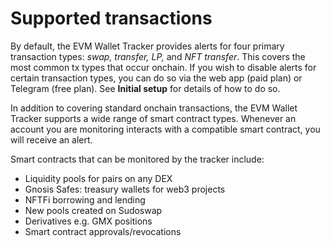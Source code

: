 # Supported transactions



By default, the EVM Wallet Tracker provides alerts for four primary transaction types: _swap, transfer, LP,_ and _NFT transfer_. This covers the most common tx types that occur onchain. If you wish to disable alerts for certain transaction types, you can do so via the web app (paid plan) or Telegram (free plan). See **Initial setup** for details of how to do so.

In addition to covering standard onchain transactions, the EVM Wallet Tracker supports a wide range of smart contract types. Whenever an account you are monitoring interacts with a compatible smart contract, you will receive an alert.

Smart contracts that can be monitored by the tracker include:

* Liquidity pools for pairs on any DEX
* Gnosis Safes: treasury wallets for web3 projects
* NFTFi borrowing and lending
* New pools created on Sudoswap
* Derivatives e.g. GMX positions
* Smart contract approvals/revocations
